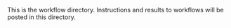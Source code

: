 This is the workflow directory.
Instructions and results to workflows will be posted in this directory.

